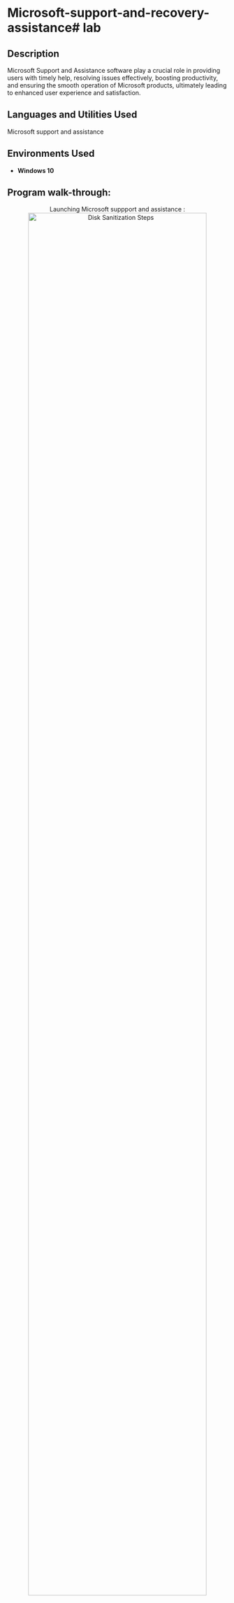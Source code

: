 # Microsoft-support-and-recovery-assistance# lab


<h2>Description</h2>
Microsoft Support and Assistance software play a crucial role in providing users with timely help, resolving issues effectively, boosting productivity, and ensuring the smooth operation of Microsoft products, ultimately leading to enhanced user experience and satisfaction.
<br />


<h2>Languages and Utilities Used</h2>

Microsoft support and assistance 
<h2>Environments Used </h2>

- <b> Windows 10 </b> 

<h2>Program walk-through:</h2>

<p align="center">
Launching Microsoft suppport and assistance  : <br/>
<img src="https://imgur.com/7fcj9J9.png" height="90%" width="90%" alt="Disk Sanitization Steps"/>
<br />
<br />
Slecting the issue related to outlook that needs troubleshooting : <br/>
<img src="https://imgur.com/vSckEtT.png" height="90%" width="90%" alt="Disk Sanitization Steps"/>
<br />
<br />
Troubleshooting the issue related to outlook that won't start  : <br/>
<img src="https://imgur.com/kWfVTtD.png" height="90%" width="90%" alt="Disk Sanitization Steps"/>
<br />
<br />



